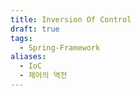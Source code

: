 ```yaml
---
title: Inversion Of Control
draft: true
tags:
  - Spring-Framework
aliases:
  - IoC
  - 제어의 역전
---
```

